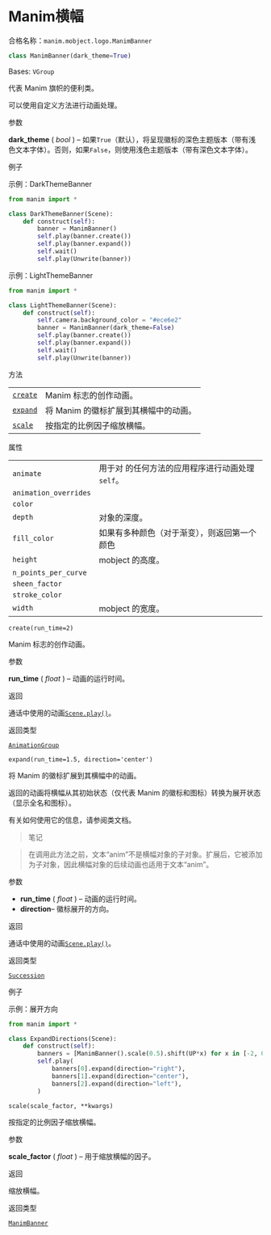 # Manim横幅

合格名称：`manim.mobject.logo.ManimBanner`


```py
class ManimBanner(dark_theme=True)
```

Bases: `VGroup`

代表 Manim 旗帜的便利类。

可以使用自定义方法进行动画处理。

参数

**dark_theme** ( _bool_ ) – 如果`True`（默认），将呈现徽标的深色主题版本（带有浅色文本字体）。否则，如果`False`，则使用浅色主题版本（带有深色文本字体）。

例子

示例：DarkThemeBanner

```py
from manim import *

class DarkThemeBanner(Scene):
    def construct(self):
        banner = ManimBanner()
        self.play(banner.create())
        self.play(banner.expand())
        self.wait()
        self.play(Unwrite(banner))
```


示例：LightThemeBanner 

```py
from manim import *

class LightThemeBanner(Scene):
    def construct(self):
        self.camera.background_color = "#ece6e2"
        banner = ManimBanner(dark_theme=False)
        self.play(banner.create())
        self.play(banner.expand())
        self.wait()
        self.play(Unwrite(banner))
```


方法

|||
|-|-|
[`create`]()|Manim 标志的创作动画。
[`expand`]()|将 Manim 的徽标扩展到其横幅中的动画。
[`scale`]()|按指定的比例因子缩放横幅。


属性

|||
|-|-|
`animate`|用于对 的任何方法的应用程序进行动画处理`self`。
`animation_overrides`|
`color`|
`depth`|对象的深度。
`fill_color`|如果有多种颜色（对于渐变），则返回第一个颜色
`height`|mobject 的高度。
`n_points_per_curve`|
`sheen_factor`|
`stroke_color`|
`width`|mobject 的宽度。



`create(run_time=2)`

Manim 标志的创作动画。

参数

**run_time** ( _float_ ) – 动画的运行时间。

返回

通话中使用的动画[`Scene.play()`]()。

返回类型

[`AnimationGroup`]()



`expand(run_time=1.5, direction='center')`

将 Manim 的徽标扩展到其横幅中的动画。

返回的动画将横幅从其初始状态（仅代表 Manim 的徽标和图标）转换为展开状态（显示全名和图标）。

有关如何使用它的信息，请参阅类文档。

> 笔记

> 在调用此方法之前，文本“anim”不是横幅对象的子对象。扩展后，它被添加为子对象，因此横幅对象的后续动画也适用于文本“anim”。

参数

- **run_time** ( _float_ ) – 动画的运行时间。
- **direction**– 徽标展开的方向。

返回

通话中使用的动画[`Scene.play()`]()。

返回类型

[`Succession`]()


例子

示例：展开方向

```py
from manim import *

class ExpandDirections(Scene):
    def construct(self):
        banners = [ManimBanner().scale(0.5).shift(UP*x) for x in [-2, 0, 2]]
        self.play(
            banners[0].expand(direction="right"),
            banners[1].expand(direction="center"),
            banners[2].expand(direction="left"),
        )
```


`scale(scale_factor, **kwargs)`

按指定的比例因子缩放横幅。

参数

**scale_factor** ( _float_ ) – 用于缩放横幅的因子。

返回

缩放横幅。

返回类型

[`ManimBanner`]()
